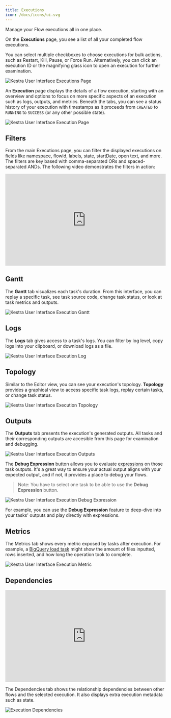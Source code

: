 ```yaml
---
title: Executions
icon: /docs/icons/ui.svg
---
```


Manage your Flow executions all in one place.

On the **Executions** page, you see a list of all your completed flow executions.

You can select multiple checkboxes to choose executions for bulk actions, such as Restart, Kill, Pause, or Force Run. Alternatively, you can click an execution ID or the magnifying glass icon to open an execution for further examination.

![Kestra User Interface Executions Page](@assets/docs/user-interface-guide/08-Executions.png)

An **Execution** page displays the details of a flow execution, starting with an overview and options to focus on more specific aspects of an execution such as logs, outputs, and metrics. Beneath the tabs, you can see a status history of your execution with timestamps as it proceeds from `CREATED` to `RUNNING` to `SUCCESS` (or any other possible state).

![Kestra User Interface Execution Page](@assets/docs/user-interface-guide/09-Executions-Execution.png)

## Filters

From the main Executions page, you can filter the displayed executions on fields like namespace, flowId, labels, state, startDate, open text, and more. The filters are key based with comma-separated ORs and spaced-separated ANDs. The following video demonstrates the filters in action:

<div style="position: relative; padding-bottom: calc(48.95833333333333% + 41px); height: 0; width: 100%;"><iframe src="https://demo.arcade.software/DKbVx5rjVaqpGd3gojiA?embed&embed_mobile=inline&embed_desktop=inline&show_copy_link=true" title="Executions | Kestra EE" frameborder="0" loading="lazy" webkitallowfullscreen mozallowfullscreen allowfullscreen allow="clipboard-write" style="position: absolute; top: 0; left: 0; width: 100%; height: 100%; color-scheme: light;" ></iframe></div>

## Gantt

The **Gantt** tab visualizes each task's duration. From this interface, you can replay a specific task, see task source code, change task status, or look at task metrics and outputs.

![Kestra User Interface Execution Gantt](@assets/docs/user-interface-guide/27-Executions-Gantt.png)

## Logs

The **Logs** tab gives access to a task's logs. You can filter by log level, copy logs into your clipboard, or download logs as a file.

![Kestra User Interface Execution Log](@assets/docs/user-interface-guide/28-Executions-Logs.png)

## Topology

Similar to the Editor view, you can see your execution's topology. **Topology** provides a graphical view to access specific task logs, replay certain tasks, or change task status.

![Kestra User Interface Execution Topology](@assets/docs/user-interface-guide/33-Executions-Topology.png)

## Outputs

The **Outputs** tab presents the execution's generated outputs. All tasks and their corresponding outputs are accesible from this page for examination and debugging.

![Kestra User Interface Execution Outputs](@assets/docs/user-interface-guide/25-Executions-Outputs.png)

The **Debug Expression** button allows you to evaluate [expressions](../expressions/index.md) on those task outputs. It's a great way to ensure your actual output aligns with your expected output, and if not, it provides a place to debug your flows.

> Note: You have to select one task to be able to use the **Debug Expression** button.

![Kestra User Interface Execution Debug Expression](@assets/docs/user-interface-guide/26-Executions-Outputs-Eval-Expression.png)

For example, you can use the **Debug Expression** feature to deep-dive into your tasks' outputs and play directly with expressions.

## Metrics

The Metrics tab shows every metric exposed by tasks after execution. For example, a [BigQuery load task](/plugins/plugin-gcp/bigquery/io.kestra.plugin.gcp.bigquery.load) might show the amount of files inputted, rows inserted, and how long the operation took to complete.

![Kestra User Interface Execution Metric](@assets/docs/user-interface-guide/29-Executions-Metric.png)

## Dependencies

<div style="position: relative; padding-bottom: calc(48.95833333333333% + 41px); height: 0; width: 100%;"><iframe src="https://demo.arcade.software/k3WASzX7Oi0F1kRHOBKj?embed&embed_mobile=tab&embed_desktop=inline&show_copy_link=true" title="Dependencies | Kestra" frameborder="0" loading="lazy" webkitallowfullscreen mozallowfullscreen allowfullscreen allow="clipboard-write" style="position: absolute; top: 0; left: 0; width: 100%; height: 100%; color-scheme: light;" ></iframe></div>

The Dependencies tab shows the relationship dependencies between other flows and the selected execution. It also displays extra execution metadata such as state.

![Execution Dependencies](@assets/docs/user-interface-guide/executions-dependencies-1-0.png)
